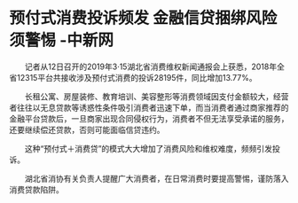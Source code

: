 # 预付式消费投诉频发 金融信贷捆绑风险须警惕 -中新网

　　记者从12日召开的2019年3·15湖北省消费维权新闻通报会上获悉，2018年全省12315平台共接收涉及预付式消费的投诉28195件，同比增加13.77%。

　　长租公寓、房屋装修、教育培训、美容整形等消费领域因支付金额较大，经营者往往以无息贷款等诱惑性条件吸引消费者迅速下单，而当消费者通过商家推荐的金融平台贷款后，一旦商家出现合同侵权行为，消费者不但无法享受承诺的服务，还要继续偿还贷款，否则可能面临信贷违约。

　　这种“预付式＋消费贷”的模式大大增加了消费风险和维权难度，频频引发投诉。

　　湖北省消协有关负责人提醒广大消费者，在日常消费时要提高警惕，谨防落入消费贷款陷阱。
